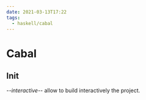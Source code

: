 ```yaml
---
date: 2021-03-13T17:22
tags:
  - haskell/cabal
---
```


# Cabal

## Init
*--interactive--* allow to build interactively the project.
